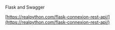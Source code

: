 Flask and Swagger

[https://realpython.com/flask-connexion-rest-api/](https://realpython.com/flask-connexion-rest-api/)
